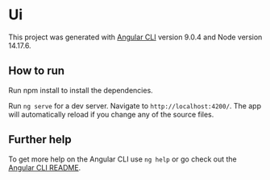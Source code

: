 # Ui

This project was generated with [Angular CLI](https://github.com/angular/angular-cli) version 9.0.4 and Node version 14.17.6.

## How to run

Run npm install to install the dependencies.

Run `ng serve` for a dev server. Navigate to `http://localhost:4200/`. The app will automatically reload if you change any of the source files.


## Further help

To get more help on the Angular CLI use `ng help` or go check out the [Angular CLI README](https://github.com/angular/angular-cli/blob/master/README.md).
